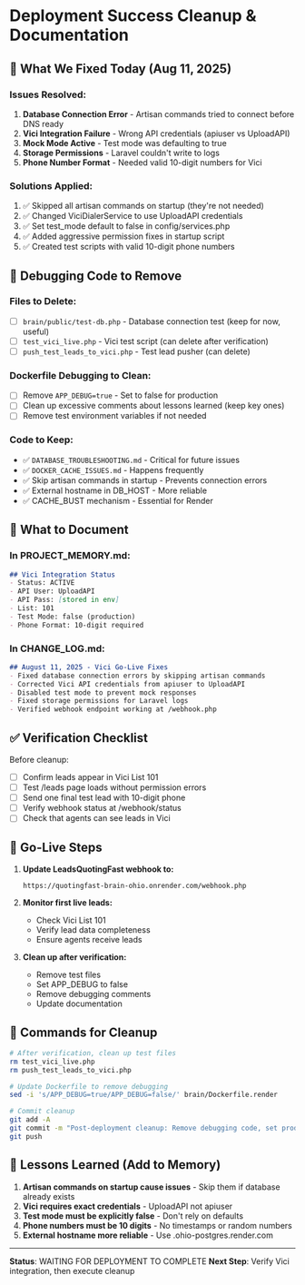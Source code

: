 # Deployment Success Cleanup & Documentation

## 🎯 What We Fixed Today (Aug 11, 2025)

### Issues Resolved:
1. **Database Connection Error** - Artisan commands tried to connect before DNS ready
2. **Vici Integration Failure** - Wrong API credentials (apiuser vs UploadAPI)
3. **Mock Mode Active** - Test mode was defaulting to true
4. **Storage Permissions** - Laravel couldn't write to logs
5. **Phone Number Format** - Needed valid 10-digit numbers for Vici

### Solutions Applied:
1. ✅ Skipped all artisan commands on startup (they're not needed)
2. ✅ Changed ViciDialerService to use UploadAPI credentials
3. ✅ Set test_mode default to false in config/services.php
4. ✅ Added aggressive permission fixes in startup script
5. ✅ Created test scripts with valid 10-digit phone numbers

## 🧹 Debugging Code to Remove

### Files to Delete:
- [ ] `brain/public/test-db.php` - Database connection test (keep for now, useful)
- [ ] `test_vici_live.php` - Vici test script (can delete after verification)
- [ ] `push_test_leads_to_vici.php` - Test lead pusher (can delete)

### Dockerfile Debugging to Clean:
- [ ] Remove `APP_DEBUG=true` - Set to false for production
- [ ] Clean up excessive comments about lessons learned (keep key ones)
- [ ] Remove test environment variables if not needed

### Code to Keep:
- ✅ `DATABASE_TROUBLESHOOTING.md` - Critical for future issues
- ✅ `DOCKER_CACHE_ISSUES.md` - Happens frequently
- ✅ Skip artisan commands in startup - Prevents connection errors
- ✅ External hostname in DB_HOST - More reliable
- ✅ CACHE_BUST mechanism - Essential for Render

## 📝 What to Document

### In PROJECT_MEMORY.md:
```markdown
## Vici Integration Status
- Status: ACTIVE
- API User: UploadAPI
- API Pass: [stored in env]
- List: 101
- Test Mode: false (production)
- Phone Format: 10-digit required
```

### In CHANGE_LOG.md:
```markdown
## August 11, 2025 - Vici Go-Live Fixes
- Fixed database connection errors by skipping artisan commands
- Corrected Vici API credentials from apiuser to UploadAPI
- Disabled test mode to prevent mock responses
- Fixed storage permissions for Laravel logs
- Verified webhook endpoint working at /webhook.php
```

## ✅ Verification Checklist

Before cleanup:
- [ ] Confirm leads appear in Vici List 101
- [ ] Test /leads page loads without permission errors
- [ ] Send one final test lead with 10-digit phone
- [ ] Verify webhook status at /webhook/status
- [ ] Check that agents can see leads in Vici

## 🚀 Go-Live Steps

1. **Update LeadsQuotingFast webhook to:**
   ```
   https://quotingfast-brain-ohio.onrender.com/webhook.php
   ```

2. **Monitor first live leads:**
   - Check Vici List 101
   - Verify lead data completeness
   - Ensure agents receive leads

3. **Clean up after verification:**
   - Remove test files
   - Set APP_DEBUG to false
   - Remove debugging comments
   - Update documentation

## 🔧 Commands for Cleanup

```bash
# After verification, clean up test files
rm test_vici_live.php
rm push_test_leads_to_vici.php

# Update Dockerfile to remove debugging
sed -i 's/APP_DEBUG=true/APP_DEBUG=false/' brain/Dockerfile.render

# Commit cleanup
git add -A
git commit -m "Post-deployment cleanup: Remove debugging code, set production settings"
git push
```

## 📌 Lessons Learned (Add to Memory)

1. **Artisan commands on startup cause issues** - Skip them if database already exists
2. **Vici requires exact credentials** - UploadAPI not apiuser
3. **Test mode must be explicitly false** - Don't rely on defaults
4. **Phone numbers must be 10 digits** - No timestamps or random numbers
5. **External hostname more reliable** - Use .ohio-postgres.render.com

---

**Status**: WAITING FOR DEPLOYMENT TO COMPLETE
**Next Step**: Verify Vici integration, then execute cleanup
